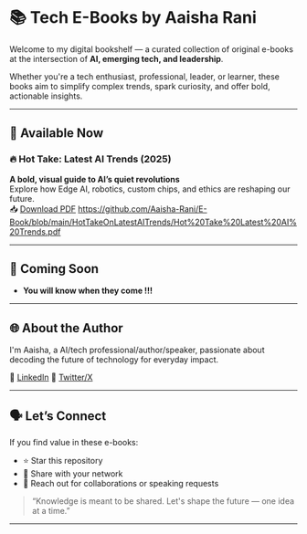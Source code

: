 # 📚 Tech E-Books by Aaisha Rani

Welcome to my digital bookshelf — a curated collection of original e-books at the intersection of **AI, emerging tech, and leadership**.

Whether you're a tech enthusiast, professional, leader, or learner, these books aim to simplify complex trends, spark curiosity, and offer bold, actionable insights.

---

## 📕 Available Now

### 🔥 Hot Take: Latest AI Trends (2025)
**A bold, visual guide to AI’s quiet revolutions**  
Explore how Edge AI, robotics, custom chips, and ethics are reshaping our future.  
📥 [Download PDF](Hot_Take_Latest_AI_Trends.pdf) https://github.com/Aaisha-Rani/E-Book/blob/main/HotTakeOnLatestAITrends/Hot%20Take%20Latest%20AI%20Trends.pdf

---

## 📘 Coming Soon

- **You will know when they come !!!**


---

## 🌐 About the Author

I'm Aaisha, a AI/tech professional/author/speaker, passionate about decoding the future of technology for everyday impact.

🔗 [LinkedIn](https://www.linkedin.com/in/aaisha-rani-499a5a128/) 
🔗 [Twitter/X](https://x.com/aaishae1111) 


---

## 🗣️ Let’s Connect

If you find value in these e-books:
- ⭐ Star this repository  
- 📩 Share with your network  
- 💬 Reach out for collaborations or speaking requests

> “Knowledge is meant to be shared. Let's shape the future — one idea at a time.”

---
